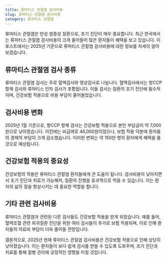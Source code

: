 ```yaml
---
title: 류마티스 관절염 검사비용
slug: 류마티스-관절염-검사비용
category: 류마티스 관절염
---
```


류마티스 관절염은 만성 염증성 질환으로, 조기 진단이 매우 중요합니다. 최근 한국에서는 류마티스 관절염 검사비용이 크게 줄어들어 많은 환자들이 혜택을 보고 있습니다. 이 포스트에서는 2025년 기준으로 류마티스 관절염 검사비용에 대한 정보를 자세히 알아보겠습니다.

## 류마티스 관절염 검사 종류

류마티스 관절염 검사는 주로 혈액검사와 영상검사로 나뉩니다. 혈액검사에서는 항CCP 항체 검사와 류마티스 인자 검사가 포함됩니다. 이들 검사는 질환의 조기 진단에 필수적이며, 건강보험 적용으로 비용 부담이 줄어들었습니다.

## 검사비용 변화

2025년 1월 기준으로, 항CCP 항체 검사는 건강보험 적용으로 본인 부담금이 약 7,000원으로 낮아졌습니다. 이전에는 비급여로 46,000원이었으나, 보험 적용 덕분에 환자들의 경제적 부담이 크게 감소했습니다. 이러한 변화는 약 150만 명의 환자에게 혜택을 줄 것으로 예상됩니다.

## 건강보험 적용의 중요성

건강보험의 적용은 류마티스 관절염 환자들에게 큰 도움이 됩니다. 검사비용이 낮아지면서 조기 진단과 치료가 가능해져, 질환의 진행을 효과적으로 막을 수 있습니다. 이는 환자의 삶의 질을 향상시키는 데 중요한 역할을 합니다.

## 기타 관련 검사비용

류마티스 관절염과 관련된 다른 검사들도 건강보험 적용을 받게 되었습니다. 예를 들어, 혈액조혈 관련 희귀질환 진단을 위한 여러 검사들이 추가로 보험 적용되며, 이로 인해 환자들의 의료비 부담이 더욱 줄어들 전망입니다.

결론적으로, 2025년 현재 류마티스 관절염 검사비용은 건강보험 적용으로 인해 상당히 낮아졌습니다. 이는 환자들이 보다 쉽게 검사를 받을 수 있도록 도와주며, 조기 진단과 치료를 통해 질병 관리에 긍정적인 영향을 미칠 것입니다.